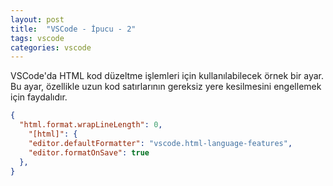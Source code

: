 ```yaml
---
layout: post
title:  "VSCode - İpucu - 2"
tags: vscode
categories: vscode
---
```

VSCode'da HTML kod düzeltme işlemleri için kullanılabilecek örnek bir ayar. Bu ayar, özellikle uzun kod satırlarının gereksiz yere kesilmesini engellemek için faydalıdır.
``` json
{
  "html.format.wrapLineLength": 0,
    "[html]": {
    "editor.defaultFormatter": "vscode.html-language-features",
    "editor.formatOnSave": true
  },
}
```